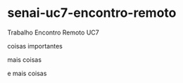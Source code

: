 # senai-uc7-encontro-remoto
Trabalho Encontro Remoto UC7

coisas importantes

mais coisas

e mais coisas